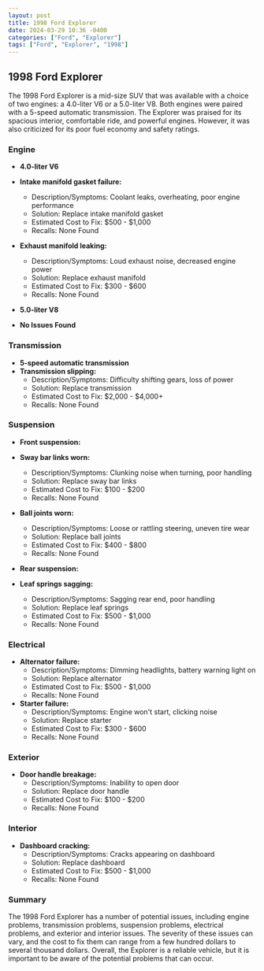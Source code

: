 ```yaml
---
layout: post
title: 1998 Ford Explorer
date: 2024-03-29 10:36 -0400
categories: ["Ford", "Explorer"]
tags: ["Ford", "Explorer", "1998"]
---
```

## 1998 Ford Explorer

The 1998 Ford Explorer is a mid-size SUV that was available with a choice of two engines: a 4.0-liter V6 or a 5.0-liter V8. Both engines were paired with a 5-speed automatic transmission. The Explorer was praised for its spacious interior, comfortable ride, and powerful engines. However, it was also criticized for its poor fuel economy and safety ratings.

### Engine

- **4.0-liter V6**
 - **Intake manifold gasket failure:**
   - Description/Symptoms: Coolant leaks, overheating, poor engine performance
   - Solution: Replace intake manifold gasket
   - Estimated Cost to Fix: $500 - $1,000
   - Recalls: None Found
 - **Exhaust manifold leaking:**
   - Description/Symptoms: Loud exhaust noise, decreased engine power
   - Solution: Replace exhaust manifold
   - Estimated Cost to Fix: $300 - $600
   - Recalls: None Found

- **5.0-liter V8**
 - **No Issues Found**

### Transmission

- **5-speed automatic transmission**
 - **Transmission slipping:**
   - Description/Symptoms: Difficulty shifting gears, loss of power
   - Solution: Replace transmission
   - Estimated Cost to Fix: $2,000 - $4,000+
   - Recalls: None Found

### Suspension

- **Front suspension:**
 - **Sway bar links worn:**
   - Description/Symptoms: Clunking noise when turning, poor handling
   - Solution: Replace sway bar links
   - Estimated Cost to Fix: $100 - $200
   - Recalls: None Found
 - **Ball joints worn:**
   - Description/Symptoms: Loose or rattling steering, uneven tire wear
   - Solution: Replace ball joints
   - Estimated Cost to Fix: $400 - $800
   - Recalls: None Found

- **Rear suspension:**
 - **Leaf springs sagging:**
   - Description/Symptoms: Sagging rear end, poor handling
   - Solution: Replace leaf springs
   - Estimated Cost to Fix: $500 - $1,000
   - Recalls: None Found

### Electrical

- **Alternator failure:**
  - Description/Symptoms: Dimming headlights, battery warning light on
   - Solution: Replace alternator
   - Estimated Cost to Fix: $500 - $1,000
   - Recalls: None Found
- **Starter failure:**
   - Description/Symptoms: Engine won't start, clicking noise
   - Solution: Replace starter
   - Estimated Cost to Fix: $300 - $600
   - Recalls: None Found

### Exterior

- **Door handle breakage:**
  - Description/Symptoms: Inability to open door
   - Solution: Replace door handle
   - Estimated Cost to Fix: $100 - $200
   - Recalls: None Found

### Interior

- **Dashboard cracking:**
  - Description/Symptoms: Cracks appearing on dashboard
   - Solution: Replace dashboard
   - Estimated Cost to Fix: $500 - $1,000
   - Recalls: None Found

### Summary

The 1998 Ford Explorer has a number of potential issues, including engine problems, transmission problems, suspension problems, electrical problems, and exterior and interior issues. The severity of these issues can vary, and the cost to fix them can range from a few hundred dollars to several thousand dollars. Overall, the Explorer is a reliable vehicle, but it is important to be aware of the potential problems that can occur.
